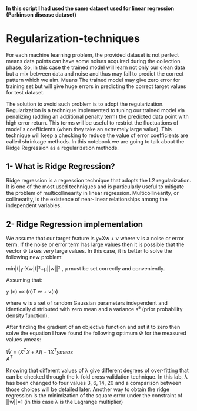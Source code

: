 #### In this script I had used the same dataset used for linear regression (Parkinson disease dataset)
# Regularization-techniques
For each machine learning problem, the provided dataset is not perfect means data points can have some noises acquired during the collection phase. So, in this case the trained model will learn not only our clean data but a mix between data and noise and thus may fail to predict the correct pattern which we aim. Means The trained model may give zero error for training set but will give huge errors in predicting the correct target values for test dataset.

The solution to avoid such problem is to adopt the regularization. Regularization is a technique implemented to tuning our trained model via penalizing (adding an additional penalty term) the predicted data point with high error return. This terms will be useful to restrict the fluctuations of  model's coefficients (when they take an extremely large value). This technique will keep a checking to reduce the value of error coefficients are called shrinkage methods. In this notebook we are going to talk about the Ridge Regression as a regularization methods. 

## 1- What is Ridge Regression?
Ridge regression is a regression technique that adopts the L2 regularization. It is one of the most used techniques and is particularly useful to mitigate the problem of multicollinearity in linear regression. Multicollinearity, or collinearity, is the existence of near-linear relationships among the independent variables. 

## 2- Ridge Regression implementation
We assume that our target feature is y=Xw + ν where ν is a noise or error term.
If the noise or error term has large values then it is possible that the vector ŵ takes very large values. In this case, it is better to solve the following new problem:

min|(|y-Xw|)|²+μ||w||² , μ must be set correctly and conveniently.

Assuming that: 

y (n) =x (n)T w + v(n) 

where w is a set of random Gaussian parameters independent and identically distributed with zero mean  and a variance s² (prior probability density function).

After finding the gradient of an objective function and set it to zero then solve the equation I have found the following optimum ŵ for the measured values ymeas:

$Ŵ= (X^T X +λI)-1X^T ymeas$  
$A^T$

Knowing that different values of λ give different degrees of over-fitting that can be checked through the k-fold cross validation technique. In this lab, λ has been changed to four values 3, 6, 14, 20 and a comparison between those choices will be detailed later. 
Another way to obtain the ridge regression is the minimization of the square error under the constraint of ||w||=1 (in this case λ is the Lagrange multiplier)
